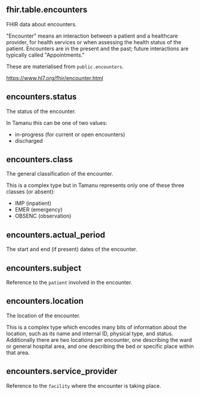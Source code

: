 ## fhir.table.encounters

FHIR data about encounters.

"Encounter" means an interaction between a patient and a healthcare provider, for health services or
when assessing the health status of the patient. Encounters are in the present and the past; future
interactions are typically called "Appointments."

These are materialised from `public.encounters`.

<https://www.hl7.org/fhir/encounter.html>

## encounters.status

The status of the encounter.

In Tamanu this can be one of two values:

- in-progress (for current or open encounters)
- discharged

## encounters.class

The general classification of the encounter.

This is a complex type but in Tamanu represents only one of these three classes (or absent):

- IMP (inpatient)
- EMER (emergency)
- OBSENC (observation)

## encounters.actual_period

The start and end (if present) dates of the encounter.

## encounters.subject

Reference to the `patient` involved in the encounter.

## encounters.location

The location of the encounter.

This is a complex type which encodes many bits of information about the location, such as its name
and internal ID, physical type, and status. Additionally there are two locations per encounter, one
describing the ward or general hospital area, and one describing the bed or specific place within
that area.

## encounters.service_provider

Reference to the `facility` where the encounter is
taking place.

